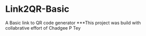 # Link2QR-Basic
A Basic link to QR code generator
***This project was build with collabrative effort of Chadgee P Tey